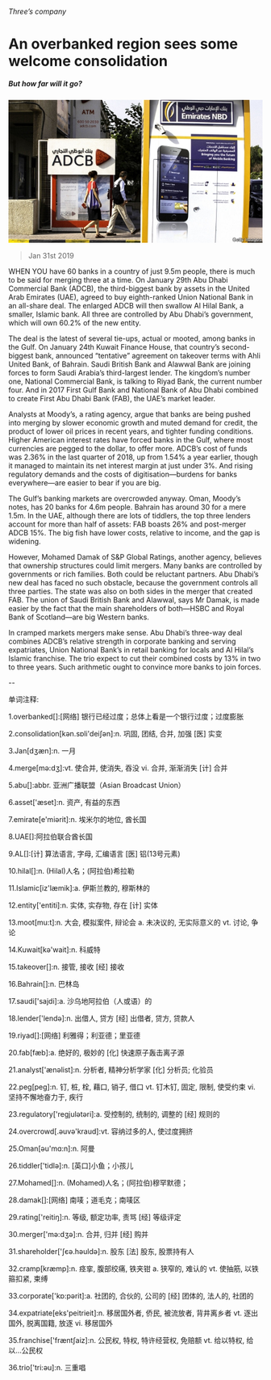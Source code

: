 ###### Three’s company

# An overbanked region sees some welcome consolidation 

##### But how far will it go? 

![image](images/20190202_fnp507.jpg) 

> Jan 31st 2019 

 

WHEN YOU have 60 banks in a country of just 9.5m people, there is much to be said for merging three at a time. On January 29th Abu Dhabi Commercial Bank (ADCB), the third-biggest bank by assets in the United Arab Emirates (UAE), agreed to buy eighth-ranked Union National Bank in an all-share deal. The enlarged ADCB will then swallow Al Hilal Bank, a smaller, Islamic bank. All three are controlled by Abu Dhabi’s government, which will own 60.2% of the new entity. 

The deal is the latest of several tie-ups, actual or mooted, among banks in the Gulf. On January 24th Kuwait Finance House, that country’s second-biggest bank, announced “tentative” agreement on takeover terms with Ahli United Bank, of Bahrain. Saudi British Bank and Alawwal Bank are joining forces to form Saudi Arabia’s third-largest lender. The kingdom’s number one, National Commercial Bank, is talking to Riyad Bank, the current number four. And in 2017 First Gulf Bank and National Bank of Abu Dhabi combined to create First Abu Dhabi Bank (FAB), the UAE’s market leader. 

Analysts at Moody’s, a rating agency, argue that banks are being pushed into merging by slower economic growth and muted demand for credit, the product of lower oil prices in recent years, and tighter funding conditions. Higher American interest rates have forced banks in the Gulf, where most currencies are pegged to the dollar, to offer more. ADCB’s cost of funds was 2.36% in the last quarter of 2018, up from 1.54% a year earlier, though it managed to maintain its net interest margin at just under 3%. And rising regulatory demands and the costs of digitisation—burdens for banks everywhere—are easier to bear if you are big. 

The Gulf’s banking markets are overcrowded anyway. Oman, Moody’s notes, has 20 banks for 4.6m people. Bahrain has around 30 for a mere 1.5m. In the UAE, although there are lots of tiddlers, the top three lenders account for more than half of assets: FAB boasts 26% and post-merger ADCB 15%. The big fish have lower costs, relative to income, and the gap is widening. 

However, Mohamed Damak of S&P Global Ratings, another agency, believes that ownership structures could limit mergers. Many banks are controlled by governments or rich families. Both could be reluctant partners. Abu Dhabi’s new deal has faced no such obstacle, because the government controls all three parties. The state was also on both sides in the merger that created FAB. The union of Saudi British Bank and Alawwal, says Mr Damak, is made easier by the fact that the main shareholders of both—HSBC and Royal Bank of Scotland—are big Western banks. 

In cramped markets mergers make sense. Abu Dhabi’s three-way deal combines ADCB’s relative strength in corporate banking and serving expatriates, Union National Bank’s in retail banking for locals and Al Hilal’s Islamic franchise. The trio expect to cut their combined costs by 13% in two to three years. Such arithmetic ought to convince more banks to join forces. 

-- 

 单词注释:

1.overbanked[]:[网络] 银行已经过度；总体上看是一个银行过度；过度膨胀 

2.consolidation[kәn.sɒli'deiʃәn]:n. 巩固, 团结, 合并, 加强 [医] 实变 

3.Jan[dʒæn]:n. 一月 

4.merge[mә:dʒ]:vt. 使合并, 使消失, 吞没 vi. 合并, 渐渐消失 [计] 合并 

5.abu[]:abbr. 亚洲广播联盟（Asian Broadcast Union） 

6.asset['æset]:n. 资产, 有益的东西 

7.emirate[e'miәrit]:n. 埃米尔的地位, 酋长国 

8.UAE[]:阿拉伯联合酋长国 

9.AL[]:[计] 算法语言, 字母, 汇编语言 [医] 铝(13号元素) 

10.hilal[]:n. (Hilal)人名；(阿拉伯)希拉勒 

11.Islamic[iz'læmik]:a. 伊斯兰教的, 穆斯林的 

12.entity['entiti]:n. 实体, 实存物, 存在 [计] 实体 

13.moot[mu:t]:n. 大会, 模拟案件, 辩论会 a. 未决议的, 无实际意义的 vt. 讨论, 争论 

14.Kuwait[kә'wait]:n. 科威特 

15.takeover[]:n. 接管, 接收 [经] 接收 

16.Bahrain[]:n. 巴林岛 

17.saudi['sajdi]:a. 沙乌地阿拉伯（人或语）的 

18.lender['lendә]:n. 出借人, 贷方 [经] 出借者, 贷方, 贷款人 

19.riyad[]:[网络] 利雅得；利亚德；里亚德 

20.fab[fæb]:a. 绝好的, 极妙的 [化] 快速原子轰击离子源 

21.analyst['ænәlist]:n. 分析者, 精神分析学家 [化] 分析员; 化验员 

22.peg[peg]:n. 钉, 桩, 栓, 藉口, 销子, 借口 vt. 钉木钉, 固定, 限制, 使受约束 vi. 坚持不懈地奋力于, 疾行 

23.regulatory['regjulәtәri]:a. 受控制的, 统制的, 调整的 [经] 规则的 

24.overcrowd[.әuvә'kraud]:vt. 容纳过多的人, 使过度拥挤 

25.Oman[әu'mɑ:n]:n. 阿曼 

26.tiddler['tidlә]:n. [英口]小鱼；小孩儿 

27.Mohamed[]:n. (Mohamed)人名；(阿拉伯)穆罕默德； 

28.damak[]:[网络] 南唛；道毛克；南唛区 

29.rating['reitiŋ]:n. 等级, 额定功率, 责骂 [经] 等级评定 

30.merger['mә:dʒә]:n. 合并, 归并 [经] 购并 

31.shareholder['ʃєә.hәuldә]:n. 股东 [法] 股东, 股票持有人 

32.cramp[kræmp]:n. 痉挛, 腹部绞痛, 铁夹钳 a. 狭窄的, 难认的 vt. 使抽筋, 以铁箍扣紧, 束缚 

33.corporate['kɒ:pәrit]:a. 社团的, 合伙的, 公司的 [经] 团体的, 法人的, 社团的 

34.expatriate[eks'peitrieit]:n. 移居国外者, 侨民, 被流放者, 背井离乡者 vt. 逐出国外, 脱离国籍, 放逐 vi. 移居国外 

35.franchise['fræntʃaiz]:n. 公民权, 特权, 特许经营权, 免赔额 vt. 给以特权, 给以...公民权 

36.trio['tri:әu]:n. 三重唱 

